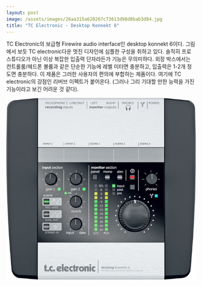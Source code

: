 ```yaml
---
layout: post
image: /assets/images/26aa315a628267c73613d98d8bab3d84.jpg
title: "TC Electronic - Desktop Konnekt 6"
---
```



TC Electronic의 보급형 Firewire audio interface인 desktop konnekt 6이다.
그림에서 보듯 TC electronic다운 멋진 디자인에 심플한 구성을 취하고 있다.
솔직히 프로 스튜디오가 아닌 이상 복잡한 입출력 단자라든가 기능은 무의미하다.
외장 박스에서는 컨트롤룸/헤드폰 볼륨과 같은 단순한 기능에 레벨 미터면 충분하고, 입출력은 1-2개 정도면 충분하다.
이 제품은 그러한 사용자의 편의에 부합하는 제품이다. 여기에 TC electronic의 강점인 리버브 이펙트가 붙어온다. (그러나 그리 기대할 만한 능력을 가진 기능이라고 보긴 어려운 것 같다).

![image](/assets/images/26aa315a628267c73613d98d8bab3d84.jpg)


